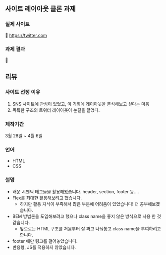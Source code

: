 ## 사이트 레이아웃 클론 과제 
### 실제 사이트
🔗 https://twitter.com
### 과제 결과
🔗 
## 리뷰
### 사이트 선정 이유
1. SNS 사이트에 관심이 있었고, 이 기회에 레이아웃을 분석해보고 싶다는 마음
2. 독특한 구조의 트위터 레이아웃이 눈길을 끌었다.
### 제작기간
3월 28일 ~ 4월 6일
### 언어
- HTML
- CSS
### 설명
- 배운 시멘틱 태그들을 활용해봤습니다. header, section, footer 등....
- Flex를 최대한 활용해보려고 했습니다.
  - 하지만 활용 지식이 부족해서 많은 부분에 어려움이 있었습니다! 더 공부해보겠습니다.
- BEM 방법론을 도입해보려고 했으나 class name을 좋지 않은 방식으로 사용 한 것 같습니다.
  - 앞으로는 HTML 구조를 처음부터 잘 짜고 나눠놓고 class name을 부여하려고 합니다.
- footer 에만 링크를 걸어놓았습니다.
- 반응형, JS를 적용하지 않았습니다.
